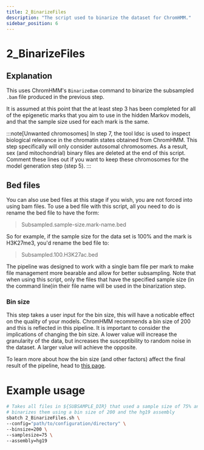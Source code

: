 ```yaml
---
title: 2_BinarizeFiles
description: "The script used to binarize the dataset for ChromHMM."
sidebar_position: 6
---
```



# 2_BinarizeFiles

## Explanation

This uses ChromHMM's `BinarizeBam` command to binarize the subsampled `.bam` 
file produced in the previous step.

It is assumed at this point that the at least step 3 has been completed for 
all of the epigenetic marks that you aim to use in the hidden Markov models, 
and that the sample size used for each mark is the same.

:::note[Unwanted chromosomes]
In step 7, the tool ldsc is used to inspect biological relevance in the chromatin
states obtained from ChromHMM. This step specifically will only consider autosomal
chromosomes. As a result, sex (and mitochondrial) binary files are deleted at the
end of this script. Comment these lines out if you want to keep these chromosomes
for the model generation step (step 5).
:::

## Bed files

You can also use bed files at this stage if you wish, you are not forced into
using bam files. To use a bed file with this script, all you need to do is
rename the bed file to have the form:

> Subsampled.sample-size.mark-name.bed

So for example, if the sample size for the data set is 100% and the mark is 
H3K27me3, you'd rename the bed file to:

> Subsampled.100.H3K27ac.bed

The pipeline was designed to work with a single bam file per mark to make file
management more bearable and allow for better subsampling. Note that when using
this script, only the files that have the specified sample size (in the 
command line)in their file name will be used in the binarization step.

### Bin size

This step takes a user input for the bin size, this will have a noticable 
effect on the quality of your models. ChromHMM recommends a bin size of 200 
and this is reflected in this pipeline. It is important to consider the 
implications of changing the bin size. A lower value will increase the 
granularity of the data, but increases the susceptibility to random noise in 
the dataset. A larger value will achieve the opposite. 

To learn more about how the bin size (and other factors) affect the final 
result of the pipeline, head to
[this page](/ChromOptimise/Factors-that-affect-the-output.md).

# Example usage

```bash
# Takes all files in ${SUBSAMPLE_DIR} that used a sample size of 75% and
# binarizes them using a bin size of 200 and the hg19 assembly
sbatch 2_BinarizeFiles.sh \
--config="path/to/configuration/directory" \
--binsize=200 \
--samplesize=75 \
--assembly=hg19
```
